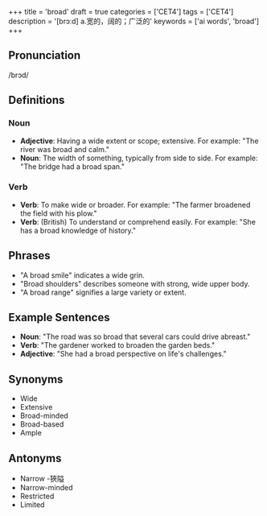+++
title = 'broad'
draft = true
categories = ['CET4']
tags = ['CET4']
description = '[brɔːd] a.宽的，阔的；广泛的'
keywords = ['ai words', 'broad']
+++

## Pronunciation
/brɔd/

## Definitions
### Noun
- **Adjective**: Having a wide extent or scope; extensive. For example: "The river was broad and calm."
- **Noun**: The width of something, typically from side to side. For example: "The bridge had a broad span."

### Verb
- **Verb**: To make wide or broader. For example: "The farmer broadened the field with his plow."
- **Verb**: (British) To understand or comprehend easily. For example: "She has a broad knowledge of history."

## Phrases
- "A broad smile" indicates a wide grin.
- "Broad shoulders" describes someone with strong, wide upper body.
- "A broad range" signifies a large variety or extent.

## Example Sentences
- **Noun**: "The road was so broad that several cars could drive abreast."
- **Verb**: "The gardener worked to broaden the garden beds."
- **Adjective**: "She had a broad perspective on life's challenges."

## Synonyms
- Wide
- Extensive
- Broad-minded
- Broad-based
- Ample

## Antonyms
- Narrow
-狹隘
- Narrow-minded
- Restricted
- Limited
